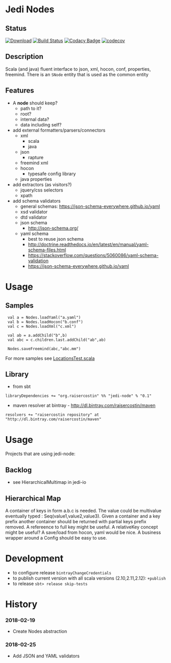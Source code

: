 # Jedi Nodes

## Status
[![Download](https://api.bintray.com/packages/raisercostin/maven/jedi-nodes/images/download.svg)](https://bintray.com/raisercostin/maven/jedi-nodes/_latestVersion)
[![Build Status](https://travis-ci.org/raisercostin/jedi-nodes.svg?branch=master)](https://travis-ci.org/raisercostin/jedi-nodes)
[![Codacy Badge](https://api.codacy.com/project/badge/Grade/8bb2b84c03de4e6f8de91e594bfe5929)](https://www.codacy.com/app/raisercostin/jedi-nodes)
[![codecov](https://codecov.io/gh/raisercostin/jedi-nodes/branch/master/graph/badge.svg)](https://codecov.io/gh/raisercostin/jedi-nodes)
<!--[![codecov.io](http://codecov.io/github/raisercostin/jedi-nodes/coverage.svg?branch=master)](http://codecov.io/github/raisercostin/jedi-nodes?branch=master)-->

## Description
Scala (and java) fluent interface to json, xml, hocon, conf, properties, freemind.
There is an `SNode` entity that is used as the common entity

## Features
- A **node** should keep?
  - path to it?
  - root?
  - internal data?
  - data including self?
- add external formatters/parsers/connectors
  - xml
    - scala
    - java
  - json
    - rapture
  - freemind xml
  - hocon
    - typesafe config library
  - java properties
- add extractors (as visitors?)
  - jquery/css selectors
  - xpath
- add schema validators
  - general schemas: https://json-schema-everywhere.github.io/yaml
  - xsd validator
  - dtd validator
  - json schema
    - http://json-schema.org/
  - yaml schema
    - best to reuse json schema
    - http://doctrine.readthedocs.io/en/latest/en/manual/yaml-schema-files.html
    - https://stackoverflow.com/questions/5060086/yaml-schema-validation
    - https://json-schema-everywhere.github.io/yaml

# Usage
## Samples
 ```
  val a = Nodes.loadYaml("a.yaml")
  val b = Nodes.loadHocon("b.conf")
  val c = Nodes.loadXml("c.xml")
  
  val ab = a.addChild("b",b)
  val abc = c.children.last.addChild("ab",ab)
  
  Nodes.saveFreemind(abc,"abc.mm")
 ```

For more samples see [LocationsTest.scala](src/test/scala/org/raisercostin/util/io/LocationsTest.scala)

## Library
 - from sbt

 ```
 libraryDependencies += "org.raisercostin" %% "jedi-node" % "0.1"
 ```
 - maven resolver at bintray - http://dl.bintray.com/raisercostin/maven

 ```
 resolvers += "raisercostin repository" at "http://dl.bintray.com/raisercostin/maven"
 ```

# Usage

Projects that are using jedi-node:
 
## Backlog
- see HierarchicalMultimap in jedi-io

## Hierarchical Map
A container of keys in form a.b.c is needed.
The value could be multivalue eventually typed : Seq(value1,value2,value3).
Given a container and a key prefix another container should be returned with partial keys prefix removed.
A refereence to full key might be useful. A relativeKey concept might be useful?
A save/load from hocon, yaml would be nice.
A business wrapper around a Config should be easy to use.

# Development

 - to configure release
   ```bintrayChangeCredentials```
 - to publish current version with all scala versions (2.10,2.11,2.12):
   ```+publish```
 - to release
   ```sbt> release skip-tests```

# History
### 2018-02-19
- Create Nodes abstraction

### 2018-02-25
- Add JSON and YAML validators 
   